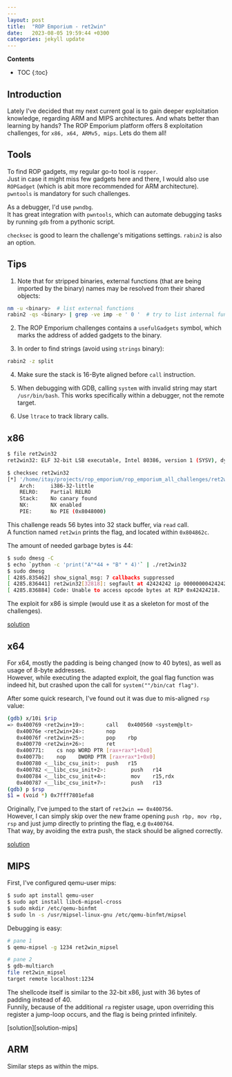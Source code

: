 ```yaml
---
---
layout: post
title:  "ROP Emporium - ret2win"
date:   2023-08-05 19:59:44 +0300
categories: jekyll update
---
```


**Contents**
* TOC
{:toc}
## Introduction

Lately I've decided that my next current goal is to gain deeper exploitation knowledge, regarding ARM and MIPS architectures. And whats better than learning by hands?
The ROP Emporium platform offers 8 exploitation challenges, for `x86, x64, ARMv5, mips`. 
Lets do them all!

## Tools
To find ROP gadgets, my regular go-to tool is `ropper`. \
Just in case it might miss few gadgets here and there, I would also use `ROPGadget` (which is abit more recommended for ARM architecture). \
`pwntools` is mandatory for such challenges.

As a debugger, I'd use `pwndbg`. \
It has great integration with `pwntools`, which can automate debugging tasks by running `gdb` from a pythonic script. 

`checksec` is good to learn the challenge's mitigations settings. `rabin2` is also an option.

## Tips

1. Note that for stripped binaries, external functions (that are being imported by the binary) names may be resolved from their shared objects:

```bash
nm -u <binary>  # list external functions
rabin2 -qs <binary> | grep -ve imp -e ' 0 '  # try to list internal functions
```

2. The ROP Emporium challenges contains a `usefulGadgets` symbol, which marks the address of added gadgets to the binary. 

3. In order to find strings (avoid using `strings` binary):

```bash
rabin2 -z split
```

4. Make sure the stack is 16-Byte aligned before `call` instruction.

5. When debugging with GDB, calling `system` with invalid string may start `/usr/bin/bash`. 
   This works specifically within a debugger, not the remote target. 
   
6. Use `ltrace` to track library calls. 

## x86

```bash
$ file ret2win32
ret2win32: ELF 32-bit LSB executable, Intel 80386, version 1 (SYSV), dynamically linked, interpreter /lib/ld-linux.so.2, for GNU/Linux 3.2.0, BuildID[sha1]=e1596c11f85b3ed0881193fe40783e1da685b851, not stripped

$ checksec ret2win32
[*] '/home/itay/projects/rop_emporium/rop_emporium_all_challenges/ret2win32/ret2win32'
    Arch:     i386-32-little
    RELRO:    Partial RELRO
    Stack:    No canary found
    NX:       NX enabled
    PIE:      No PIE (0x8048000)
```

This challenge reads 56 bytes into 32 stack buffer, via `read` call. \
A function named `ret2win` prints the flag, and located within `0x804862c`. 

The amount of needed garbage bytes is 44:

```bash
$ sudo dmesg -C
$ echo `python -c 'print("A"*44 + "B" * 4)'` | ./ret2win32
$ sudo dmesg
[ 4285.835462] show_signal_msg: 7 callbacks suppressed
[ 4285.836441] ret2win32[32818]: segfault at 42424242 ip 0000000042424242 sp 00000000ff9c0940 error 14 in libc.so.6[f7c00000+20000]
[ 4285.836884] Code: Unable to access opcode bytes at RIP 0x42424218.
```

The exploit for x86 is simple (would use it as a skeleton for most of the challenges).

[solution][script-x86]

## x64

For x64, mostly the padding is being changed (now to 40 bytes), as well as usage of 8-byte addresses. \
However, while executing the adapted exploit, the goal flag function was indeed hit, but crashed upon the call for `system(""/bin/cat flag")`.

After some quick research, I've found out it was due to mis-aligned `rsp` value:

```bash
(gdb) x/10i $rip
=> 0x400769 <ret2win+19>:       call   0x400560 <system@plt>
   0x40076e <ret2win+24>:       nop
   0x40076f <ret2win+25>:       pop    rbp
   0x400770 <ret2win+26>:       ret
   0x400771:    cs nop WORD PTR [rax+rax*1+0x0]
   0x40077b:    nop    DWORD PTR [rax+rax*1+0x0]
   0x400780 <__libc_csu_init>:  push   r15
   0x400782 <__libc_csu_init+2>:        push   r14
   0x400784 <__libc_csu_init+4>:        mov    r15,rdx
   0x400787 <__libc_csu_init+7>:        push   r13
(gdb) p $rsp
$1 = (void *) 0x7fff7801efa8
```

Originally, I've jumped to the start of `ret2win == 0x400756`. \
However, I can simply skip over the new frame opening `push rbp, mov rbp, rsp` and just jump directly to printing the flag, e.g `0x400764`. \
That way, by avoiding the extra push, the stack should be aligned correctly. 

[solution][script-x64]

## MIPS

First, I've configured qemu-user mips:

```bash
$ sudo apt install qemu-user
$ sudo apt install libc6-mipsel-cross
$ sudo mkdir /etc/qemu-binfmt
$ sudo ln -s /usr/mipsel-linux-gnu /etc/qemu-binfmt/mipsel
```

Debugging is easy:
```bash
# pane 1
$ qemu-mipsel -g 1234 ret2win_mipsel

# pane 2
$ gdb-multiarch
file ret2win_mipsel
target remote localhost:1234
```
The shellcode itself is similar to the 32-bit x86, just with 36 bytes of padding instead of 40. \
Funnily, because of the additional `ra` register usage, upon overriding this register a jump-loop occurs, and the flag is being printed infinitely. 

[solution][solution-mips]

## ARM

Similar steps as within the mips. 


[script-x86]: https://github.com/itaysnir/ROP-Emporium-Solutions/blob/main/ret2win/x86/exploit.py
[script-x64]: https://github.com/itaysnir/ROP-Emporium-Solutions/blob/main/ret2win/x64/exploit.py
[script-mips]: https://github.com/itaysnir/ROP-Emporium-Solutions/blob/main/ret2win/mips/exploit.py

